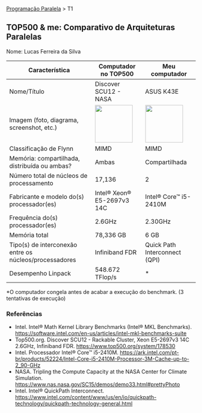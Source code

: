 [Programação Paralela](https://github.com/AndreaInfUFSM/elc139-2018a) > T1

TOP500 & me: Comparativo de Arquiteturas Paralelas
--------------------------------------------------

Nome: Lucas Ferreira da Silva

| Característica                                            | Computador no TOP500       | Meu computador  |
| --------------------------------------------------------- | -------------------------- | --------------- |
| Nome/Título                                               |    Discover SCU12 - NASA   |     ASUS K43E   |
| Imagem (foto, diagrama, screenshot, etc.)                 | <img src="https://www.nas.nasa.gov/SC15/assets/images/content/33_Pfaff_B_Tripling_Compute_1_SC15_big.jpg" width="100"> | <img src="https://www.asus.com/media/BR/products/0QXA6BlaKTmYocDA/P_500.jpg" width="100">|
| Classificação de Flynn                                    |          MIMD              |       MIMD      |
| Memória: compartilhada, distribuída ou ambas?             |         Ambas              |  Compartilhada  |
| Número total de núcleos de processamento                  |         17,136             |        2        |
| Fabricante e modelo do(s) processador(es)                 |  Intel® Xeon® E5-2697v3 14C| Intel® Core™ i5-2410M |
| Frequência do(s) processador(es)                          |           2.6GHz           |    2.30GHz      |
| Memória total                                             |        78,336 GB           |      6 GB       |
| Tipo(s) de interconexão entre os núcleos/processadores    |      Infiniband FDR        |  Quick Path Interconnect (QPI)          |
| Desempenho Linpack                                        |      548.672 TFlop/s       |        *        |

*O computador congela antes de acabar a execução do benchmark. (3 tentativas de execução)

### Referências
- Intel. Intel® Math Kernel Library Benchmarks (Intel® MKL Benchmarks). https://software.intel.com/en-us/articles/intel-mkl-benchmarks-suite
- Top500.org. Discover SCU12 - Rackable Cluster, Xeon E5-2697v3 14C 2.6GHz, Infiniband FDR. https://www.top500.org/system/178530
- Intel. Processador Intel® Core™ i5-2410M. https://ark.intel.com/pt-br/products/52224/Intel-Core-i5-2410M-Processor-3M-Cache-up-to-2_90-GHz
- NASA. Tripling the Compute Capacity at the NASA Center for Climate Simulation. https://www.nas.nasa.gov/SC15/demos/demo33.html#prettyPhoto
- Intel. Intel® QuickPath Interconnect. https://www.intel.com/content/www/us/en/io/quickpath-technology/quickpath-technology-general.html
